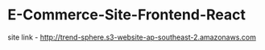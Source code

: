 # E-Commerce-Site-Frontend-React



site link - http://trend-sphere.s3-website-ap-southeast-2.amazonaws.com
